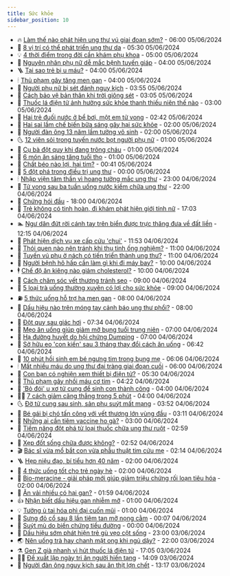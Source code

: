 ```yaml
---
title: Sức khỏe
sidebar_position: 10
---
```


<!-- vnexpress-suc-khoe:START -->
- 🔥 [Làm thế nào phát hiện ung thư vú giai đoạn sớm?](https://vnexpress.net/lam-the-nao-phat-hien-ung-thu-vu-giai-doan-som-4754545.html) - 06:00 05/06/2024
- 🥰 [8 vị trí có thể phát triển ung thư da](https://vnexpress.net/8-vi-tri-co-the-phat-trien-ung-thu-da-4754500.html) - 05:30 05/06/2024
- 💡 [4 thời điểm trong đời cần khám phụ khoa](https://vnexpress.net/4-thoi-diem-trong-doi-can-kham-phu-khoa-4754437.html) - 05:00 05/06/2024
- 🤗 [Nguyên nhân phụ nữ dễ mắc bệnh tuyến giáp](https://vnexpress.net/nguyen-nhan-phu-nu-de-mac-benh-tuyen-giap-4754523.html) - 04:00 05/06/2024
- 🪜 [Tại sao trẻ bị u máu?](https://vnexpress.net/tai-sao-tre-bi-u-mau-4754501.html) - 04:00 05/06/2024
- 🕯 [Thủ phạm gây tăng men gan](https://vnexpress.net/thu-pham-gay-tang-men-gan-4754439.html) - 04:00 05/06/2024
- 🤭 [Người phụ nữ bị sét đánh nguy kịch](https://vnexpress.net/nguoi-phu-nu-bi-set-danh-nguy-kich-4754502.html) - 03:55 05/06/2024
- 👀 [Cách bảo vệ bản thân khi trời giông sét](https://vnexpress.net/cach-bao-ve-ban-than-khi-troi-giong-set-4754491.html) - 03:05 05/06/2024
- 🌋 [Thuốc lá điện tử ảnh hưởng sức khỏe thanh thiếu niên thế nào](https://vnexpress.net/thuoc-la-dien-tu-anh-huong-suc-khoe-thanh-thieu-nien-the-nao-4754445.html) - 03:00 05/06/2024
- 🫶 [Hai trẻ đuối nước ở bể bơi, một em tử vong](https://vnexpress.net/hai-tre-duoi-nuoc-o-be-boi-mot-em-tu-vong-4754466.html) - 02:42 05/06/2024
- 🦆 [Hai sai lầm chế biến bữa sáng gây hại sức khỏe](https://vnexpress.net/hai-sai-lam-che-bien-bua-sang-gay-hai-suc-khoe-4754024.html) - 02:00 05/06/2024
- 🚀 [Người đàn ông 13 năm lầm tưởng vô sinh](https://vnexpress.net/nguoi-dan-ong-13-nam-lam-tuong-vo-sinh-4754436.html) - 02:00 05/06/2024
- 🌜 [12 viên sỏi trong tuyến nước bọt người phụ nữ](https://vnexpress.net/12-vien-soi-trong-tuyen-nuoc-bot-nguoi-phu-nu-4754383.html) - 01:00 05/06/2024
- 🧰 [Cụ bà đột quỵ khi đang trông cháu](https://vnexpress.net/cu-ba-dot-quy-khi-dang-trong-chau-4754381.html) - 01:00 05/06/2024
- 💫 [6 món ăn sáng tăng tuổi thọ](https://vnexpress.net/6-mon-an-sang-tang-tuoi-tho-4754306.html) - 01:00 05/06/2024
- 🌝 [Chất béo nào lợi, hại tim?](https://vnexpress.net/chat-beo-nao-loi-hai-tim-4754277.html) - 00:41 05/06/2024
- 🗽 [5 đột phá trong điều trị ung thư](https://vnexpress.net/5-dot-pha-trong-dieu-tri-ung-thu-4754208.html) - 00:00 05/06/2024
- 🕯 [Nhập viện tâm thần vì hoang tưởng mắc ung thư](https://vnexpress.net/nhap-vien-tam-than-vi-hoang-tuong-mac-ung-thu-4753765.html) - 23:00 04/06/2024
- 🦅 [Tử vong sau ba tuần uống nước kiềm chữa ung thư](https://vnexpress.net/tu-vong-sau-ba-tuan-uong-nuoc-kiem-chua-ung-thu-4754164.html) - 22:00 04/06/2024
- 🦆 [Chứng hói đầu](https://vnexpress.net/suc-khoe-cam-nang-cac-benh-chung-hoi-dau-4753671.html) - 18:00 04/06/2024
- 🎊 [Trẻ không có tinh hoàn, đi khám phát hiện giới tính nữ](https://vnexpress.net/tre-khong-co-tinh-hoan-di-kham-phat-hien-gioi-tinh-nu-4752711.html) - 17:03 04/06/2024
- 🏊 [Ngư dân đứt rời cánh tay trên biển được trực thăng đưa về đất liền](https://vnexpress.net/ngu-dan-dut-roi-canh-tay-tren-bien-duoc-truc-thang-dua-ve-dat-lien-4754294.html) - 12:15 04/06/2024
- 📝 [Phát hiện dịch vụ xe cấp cứu &#39;chui&#39;](https://vnexpress.net/phat-hien-dich-vu-xe-cap-cuu-chui-4754286.html) - 11:53 04/06/2024
- 💯 [Thói quen nào nên tránh khi thụ tinh ống nghiệm?](https://vnexpress.net/thoi-quen-nao-nen-tranh-khi-thu-tinh-ong-nghiem-4754245.html) - 11:00 04/06/2024
- 🌊 [Tuyến vú phụ ở nách có tiến triển thành ung thư?](https://vnexpress.net/tuyen-vu-phu-o-nach-co-tien-trien-thanh-ung-thu-4754176.html) - 11:00 04/06/2024
- 🚀 [Người bệnh hô hấp cần làm gì khi đi máy bay?](https://vnexpress.net/nguoi-benh-ho-hap-can-lam-gi-khi-di-may-bay-4754093.html) - 10:00 04/06/2024
- 🕴 [Chế độ ăn kiêng nào giảm cholesterol?](https://vnexpress.net/che-do-an-kieng-nao-giam-cholesterol-4754087.html) - 10:00 04/06/2024
- 🗽 [Cách chăm sóc vết thương tránh sẹo](https://vnexpress.net/cach-cham-soc-vet-thuong-tranh-seo-4754131.html) - 09:00 04/06/2024
- 🎡 [5 loại trà uống thường xuyên có lợi cho sức khỏe](https://vnexpress.net/5-loai-tra-uong-thuong-xuyen-co-loi-cho-suc-khoe-4754119.html) - 09:00 04/06/2024
- ⛽️ [5 thức uống hỗ trợ hạ men gan](https://vnexpress.net/5-thuc-uong-ho-tro-ha-men-gan-4754062.html) - 08:00 04/06/2024
- 🦆 [Dấu hiệu nào trên móng tay cảnh báo ung thư phổi?](https://vnexpress.net/dau-hieu-nao-tren-mong-tay-canh-bao-ung-thu-phoi-4754058.html) - 08:00 04/06/2024
- 🤩 [Đột quỵ sau giác hơi](https://vnexpress.net/dot-quy-sau-giac-hoi-4754156.html) - 07:34 04/06/2024
- 🦒 [Mẹo ăn uống giúp giảm mỡ bụng tuổi trung niên](https://vnexpress.net/meo-an-uong-giup-giam-mo-bung-tuoi-trung-nien-4754065.html) - 07:00 04/06/2024
- 💫 [Hạ đường huyết do hội chứng Dumping](https://vnexpress.net/ha-duong-huyet-do-hoi-chung-dumping-4754055.html) - 07:00 04/06/2024
- 🐘 [Sở hữu eo &#39;con kiến&#39; sau 3 tháng thay đổi cách ăn uống](https://vnexpress.net/so-huu-eo-con-kien-sau-3-thang-thay-doi-cach-an-uong-4754130.html) - 06:42 04/06/2024
- 🚀 [10 phút hồi sinh em bé ngưng tim trong bụng mẹ](https://vnexpress.net/10-phut-hoi-sinh-em-be-ngung-tim-trong-bung-me-4754136.html) - 06:06 04/06/2024
- 🕯 [Mất nhiều máu do ung thư đại tràng giai đoạn cuối](https://vnexpress.net/mat-nhieu-mau-do-ung-thu-dai-trang-giai-doan-cuoi-4754051.html) - 06:00 04/06/2024
- 🦏 [Con bạn có nghiện xem thiết bị điện tử?](https://vnexpress.net/con-ban-co-nghien-xem-thiet-bi-dien-tu-4753845.html) - 05:30 04/06/2024
- 🦄 [Thủ phạm gây nhồi máu cơ tim](https://vnexpress.net/thu-pham-gay-nhoi-mau-co-tim-4754002.html) - 04:22 04/06/2024
- 🦒 [&#39;Bỏ đói&#39; u xơ tử cung để sinh con thành công](https://vnexpress.net/bo-doi-u-xo-tu-cung-de-sinh-con-thanh-cong-4754053.html) - 04:00 04/06/2024
- 👨‍🏫 [7 cách giảm căng thẳng trong 5 phút](https://vnexpress.net/7-cach-giam-cang-thang-trong-5-phut-4753865.html) - 04:00 04/06/2024
- 🌜 [Đờ tử cung sau sinh, sản phụ suýt mất mạng](https://vnexpress.net/do-tu-cung-sau-sinh-san-phu-suyt-mat-mang-4754049.html) - 03:52 04/06/2024
- 🚀 [Bé gái bị chó tấn công với vết thương lớn vùng đầu](https://vnexpress.net/be-gai-bi-cho-tan-cong-voi-vet-thuong-lon-vung-dau-4753958.html) - 03:11 04/06/2024
- 💃 [Những ai cần tiêm vaccine ho gà?](https://vnexpress.net/nhung-ai-can-tiem-vaccine-ho-ga-4753983.html) - 03:00 04/06/2024
- 💯 [Tiềm năng đột phá từ loại thuốc chữa ung thư ruột](https://vnexpress.net/tiem-nang-dot-pha-tu-loai-thuoc-chua-ung-thu-ruot-4754052.html) - 02:59 04/06/2024
- 🤔 [Xẹp đốt sống chữa được không?](https://vnexpress.net/xep-dot-song-chua-duoc-khong-4754034.html) - 02:52 04/06/2024
- 🎬 [Bác sĩ vừa mổ bắt con vừa phẫu thuật tim cứu mẹ](https://vnexpress.net/bac-si-vua-mo-bat-con-vua-phau-thuat-tim-cuu-me-4753971.html) - 02:14 04/06/2024
- 🪜 [Hẹp niệu đạo, bí tiểu hơn 40 năm](https://vnexpress.net/hep-nieu-dao-bi-tieu-hon-40-nam-4753854.html) - 02:00 04/06/2024
- 🦣 [4 thức uống tốt cho trẻ ngày hè](https://vnexpress.net/4-thuc-uong-tot-cho-tre-ngay-he-4753781.html) - 02:00 04/06/2024
- 🧐 [Bio-meracine - giải pháp mới giúp giảm triệu chứng rối loạn tiêu hóa](https://vnexpress.net/bio-meracine-giai-phap-moi-giup-giam-trieu-chung-roi-loan-tieu-hoa-4752356.html) - 02:00 04/06/2024
- 🤡 [Ăn vải nhiều có hại gan?](https://vnexpress.net/an-vai-nhieu-co-hai-gan-4753384.html) - 01:59 04/06/2024
- 👍 [Nhận biết dấu hiệu gan nhiễm mỡ](https://vnexpress.net/nhan-biet-dau-hieu-gan-nhiem-mo-4753841.html) - 01:00 04/06/2024
- 💡 [Tưởng ù tai hóa phì đại cuốn mũi](https://vnexpress.net/tuong-u-tai-hoa-phi-dai-cuon-mui-4753783.html) - 01:00 04/06/2024
- 💯 [Sưng đỏ cổ sau 8 lần tiêm tan mỡ nọng cằm](https://vnexpress.net/sung-do-co-sau-8-lan-tiem-tan-mo-nong-cam-4753893.html) - 00:07 04/06/2024
- 🧠 [Suýt mù do biến chứng tiểu đường](https://vnexpress.net/suyt-mu-do-bien-chung-tieu-duong-4753196.html) - 00:00 04/06/2024
- 🎡 [Dấu hiệu sớm phát hiện trẻ gù vẹo cột sống](https://vnexpress.net/dau-hieu-som-phat-hien-tre-gu-veo-cot-song-4753855.html) - 23:00 03/06/2024
- 🌏 [Nên uống trà hay chanh mật ong khi ngủ dậy?](https://vnexpress.net/nen-uong-tra-hay-chanh-mat-ong-khi-ngu-day-4753663.html) - 22:00 03/06/2024
- ⚗️ [Gen Z già nhanh vì hút thuốc lá điện tử](https://vnexpress.net/gen-z-gia-nhanh-vi-hut-thuoc-la-dien-tu-4753769.html) - 17:05 03/06/2024
- 👨‍🏫 [Đề xuất lập ngày tri ân người hiến tạng](https://vnexpress.net/de-xuat-lap-ngay-tri-an-nguoi-hien-tang-4753910.html) - 14:09 03/06/2024
- 🤖 [Người đàn ông nguy kịch sau ăn thịt lợn chết](https://vnexpress.net/nguoi-dan-ong-nguy-kich-sau-an-thit-lon-chet-4753902.html) - 13:17 03/06/2024<!-- vnexpress-suc-khoe:END -->
